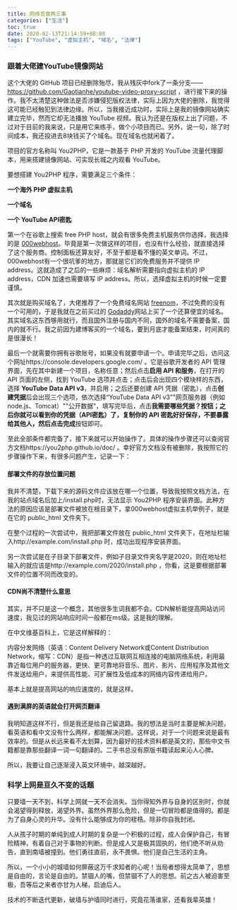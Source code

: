 ```yaml
---
title: 网络觅食两三事
categories: ["生活"]
toc: true
date: 2020-02-13T21:14:59+08:00
tags: ["YouTube", "虚拟主机", "域名", "法律"]
---
```


### 跟着大佬建YouTube镜像网站

这个大佬的 GitHub 项目已经删除殆尽，我从残灰中fork了一条分支——https://github.com/Gaotianhe/youtube-video-proxy-script ，进行接下来的操作。我不太清楚这种做法是否涉嫌侵犯版权法律，实际上因为大佬的删除，我觉得这可能已经触犯到法律边缘。所以，当我接近成功时，实际上是我的镜像网站确实建立完毕，然而它却无法播放 YouTube 视频。我认为还是在版权上出了问题，不过对于目前的我来说，只是用它来练手，做个小项目而已。另外，说一句，除了时间成本，我还投进去8块钱买了个域名。现在域名也就闲着了。

<!--more-->

项目的官方名称叫 You2PHP，它是一款基于 PHP 开发的 YouTube 流量代理脚本，用来搭建镜像网站、可实现长城之内观看 YouTube。

要想搭建 You2PHP 程序，需要满足三个条件：

**一个海外 PHP 虚拟主机**

**一个域名**

**一个 YouTube API密匙**

第一个在谷歌上搜索 free PHP host，就会有很多免费主机服务供你选择，我选择的是 [000webhost](https://www.000webhost.com/)。毕竟是第一次做这样的项目，也没有什么经验，就直接选择了这个服务商。控制面板还算友好，不至于都是看不懂的英文单词。不过，000webhost有一个很坑爹的地方，那就是它们的免费服务并不提供 IP address。这就造成了之后的一些麻烦：域名解析需要指向虚拟主机的 IP address，CDN 加速也需要填写 IP address。所以，选择虚拟主机的时候一定要谨慎。

其次就是购买域名了，大佬推荐了一个免费域名网站 [freenom](https://www.freenom.com/zh/index.html?lang=zh)，不过免费的没有一个可用的，于是我就在之前买过的 [Godaddy](https://sg.godaddy.com/domains/domain-name-search)网站上买了一个还算便宜的域名。其实域名这东西够用就行，而且国外注册与国内不同，国外的域名不需要备案，国内的就不行。我之前因为建博客买的一个域名，要到月底才能备案结束，时间真的是很漫长！

最后一个就需要你拥有谷歌账号，如果没有就要申请一个。申请完毕之后，访问这个网址https://console.developers.google.com/ 。它是谷歌开发者的 API 管理界面，先在其中新建一个项目，名称任意；然后点击**启用 API 和服务**，在打开的 API 页面的左侧，找到 YouTube 选项并点击；点击后会出现四个模块样的东西，选择 **YouTube Data API v3**，并启用；之后还要创建 API 凭据（密匙），点击**创建凭据**后会出现三个选项，依次选择“YouTube Data API v3”"网页服务器（例如 node.js、Tomcat）""公开数据"，填写完毕后，点击**我需要哪些凭据？**按钮；之后你就可以看到你的凭据（API密匙）了，复制你的 API 密匙好好保存，不要暴露给其他人，然后点击**完成**按钮即可。

至此全部条件都完备了，接下来就可以开始操作了。具体的操作步骤还可以查阅官方文档https://you2php.github.io/doc/ 。幸好官方文档没有被删除，我按照它的步骤操作下来，有很多问题产生，记录一下：

#### 部署文件的存放位置问题

我并不清楚，下载下来的源码文件应该放在哪一个位置，导致我按照文档方法，在我的站点域名后加上/install.php时，无法显示 You2PHP 程序安装界面。此种方法的原因应该是部署文件被放在根目录下，拿000webhost虚拟主机举例子，就是在它的 public_html 文件夹下。

在整个过程的一次尝试中，我把部署文件放在 public_html 文件夹下，在地址栏输入http://example.com/install.php 时，成功出现程序安装界面。

另一次尝试是在子目录下部署文件，例如子目录文件夹名字是2020，则在地址栏输入的就应该是http://example.com/2020/install.php ，你看，这是要根据部署文件的位置不同而改变的。

#### CDN尚不清楚什么意思

其实，并不只是这一个概念，其他很多生词我都不会。CDN解析能提高网站访问速度，我见过的网站响应时间一般都在ms级。这是我的理解。

在中文维基百科上，它是这样解释的：

内容分发网络（英语：Content Delivery Network或Content Distribution Network，缩写：CDN）是指一种透过互联网互相连接的电脑网络系统，利用最靠近每位用户的服务器，更快、更可靠地将音乐、图片、影片、应用程序及其他文件发送给用户，来提供高性能、可扩展性及低成本的网络内容传递给用户。

基本上就是提高网站的响应速度的，就是这样。

#### 遇到满屏的英语就会打开网页翻译

我明知道这样不行，但是我还是给自己留退路。我的想法是当时主要是解决问题，看英语和看中文没有什么两样，都能解决问题。这样说，对于一个问题来说是最有效率的。但是从长远来看不太划算，因为最好的技术资料都是英文的，那些中文书籍都是靠那些翻译一词一句翻译的。二手书总没有原版书籍读起来沁人心脾。

所以，我要让自己逐渐浸入英文环境中，越深越好。



### 科学上网是亘久不变的话题

只要墙一天不到，科学上网就一天不会消失。当你得知外界与自身的区别时，你就会渴望得到释放，渴望外界。虽然外界那么危险，但是一切冒险都是值得的。都是为了自身心灵的升华。没有什么能够成为你的桎梏。除非你自我封闭。

人从孩子时期的单纯到成人时期的复杂是一个积极的过程，成人会保护自己，有冒险精神，有着自己对于事物的判断。但是成人又是极其固执的，他们绝不听从劝告，直到南墙被撞到。他们勇往直前，永不畏惧。他们是自己生活的主角。

所以，一个小小的城墙如何屏蔽这万千求知者的心呢！当局者想得太简单了，思想是自由的，言论是自由的。禁锢人的嘴，但禁锢不了人的思想。前之古人被迫害至极，吾等后之来者亦甘为人梯，启迪后人。

技术的不断迭代更新，破墙与护墙同时进行，究竟花落谁家，还看我辈英雄！